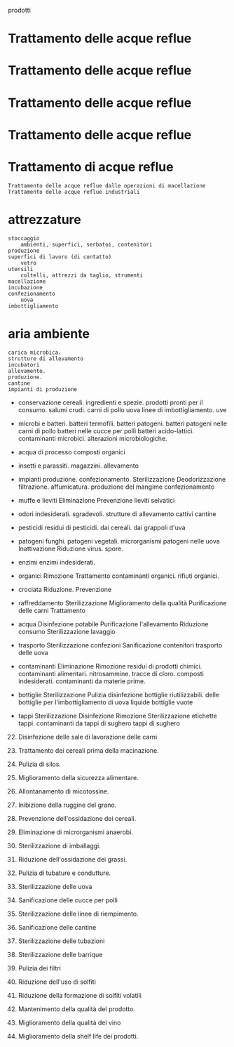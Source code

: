 prodotti

# Trattamento delle acque reflue
# Trattamento delle acque reflue
# Trattamento delle acque reflue
# Trattamento delle acque reflue
# Trattamento di acque reflue
    Trattamento delle acque reflue dalle operazioni di macellazione
    Trattamento delle acque reflue industriali


# attrezzature
    stoccaggio
        ambienti, superfici, serbatoi, contenitori
    produzione
    superfici di lavoro (di contatto)
        vetro
    utensili
        coltelli, attrezzi da taglio, strumenti
    macellazione
    incubazione
    confezionamento
        uova
    imbottigliamento


# aria ambiente
    carica microbica.
    strutture di allevamento
    incubatori
    allevamento.
    produzione.
    cantine
    impianti di produzione



- conservazione
    cereali.
    ingredienti e spezie.
    prodotti pronti per il consumo.
    salumi crudi.
    carni di pollo
    uova
    linee di imbottigliamento.
    uve

    
- microbi e batteri.
    batteri termofili.
    batteri patogeni.
    batteri patogeni nelle carni di pollo
    batteri nelle cucce per polli
    batteri acido-lattici.
    contaminanti microbici.
    alterazioni microbiologiche.


- acqua di processo
    composti organici


- insetti e parassiti.
    magazzini.
    allevamento

- impianti
    produzione.
    confezionamento.
    Sterilizzazione
    Deodorizzazione
    filtrazione.
    affumicatura.
    produzione del mangime
    confezionamento

- muffe e lieviti
    Eliminazione
    Prevenzione
    lieviti selvatici

- odori
    indesiderati.
    sgradevoli.
    strutture di allevamento
    cattivi
    cantine

- pesticidi
    residui di pesticidi.
    dai cereali.
    dai grappoli d'uva

- patogeni
    funghi.
    patogeni vegetali.
    microrganismi patogeni nelle uova
    Inattivazione 
    Riduzione 
    virus.
    spore.

- enzimi
    enzimi indesiderati.
    
- organici
    Rimozione 
    Trattamento
    contaminanti organici.
    rifiuti organici.
    
- crociata
    Riduzione.
    Prevenzione

- raffreddamento
    Sterilizzazione
    Miglioramento della qualità
    Purificazione
    delle carni
    Trattamento

- acqua
    Disinfezione
    potabile
    Purificazione
    l'allevamento
    Riduzione consumo
    Sterilizzazione
    lavaggio

- trasporto
    Sterilizzazione
    confezioni
    Sanificazione
    contenitori 
    trasporto delle uova


    

- contaminanti
    Eliminazione
    Rimozione
    residui di prodotti chimici.
    contaminanti alimentari.
    nitrosammine.
    tracce di cloro.
    composti indesiderati.
    contaminanti da materie prime.

- bottiglie
    Sterilizzazione 
    Pulizia 
    disinfezione
    bottiglie riutilizzabili.
    delle bottiglie per l'imbottigliamento di uova liquide
    bottiglie vuote

- tappi
    Sterilizzazione 
    Disinfezione 
    Rimozione 
    Sterilizzazione 
    etichette
    tappi.
    contaminanti da tappi di sughero
    tappi di sughero



22. Disinfezione delle sale di lavorazione delle carni

7. Trattamento dei cereali prima della macinazione.
11. Pulizia di silos.
13. Miglioramento della sicurezza alimentare.
14. Allontanamento di micotossine.
18. Inibizione della ruggine del grano.
27. Prevenzione dell'ossidazione dei cereali.
28. Eliminazione di microrganismi anaerobi.

11. Sterilizzazione di imballaggi.
14. Riduzione dell'ossidazione dei grassi.
18. Pulizia di tubature e condutture.

5. Sterilizzazione delle uova
14. Sanificazione delle cucce per polli

20. Sterilizzazione delle linee di riempimento.

6. Sanificazione delle cantine
7. Sterilizzazione delle tubazioni
12. Sterilizzazione delle barrique
25. Pulizia dei filtri

15. Riduzione dell'uso di solfiti
23. Riduzione della formazione di solfiti volatili

28. Mantenimento della qualità del prodotto.
19. Miglioramento della qualità del vino
12. Miglioramento della shelf life dei prodotti.